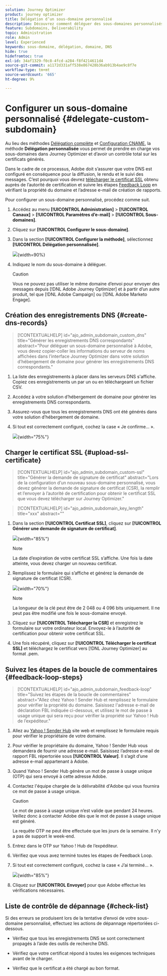 ```yaml
---
solution: Journey Optimizer
product: journey optimizer
title: Délégation d’un sous-domaine personnalisé
description: Découvrez comment déléguer des sous-domaines personnalisés.
feature: Subdomains, Deliverability
topic: Administration
role: Admin
level: Experienced
keywords: sous-domaine, délégation, domaine, DNS
hide: true
hidefromtoc: true
exl-id: 34af1329-f0c8-4fcd-a284-f8f4214611d4
source-git-commit: a1172d331aff538e867428b36ab913b4ae9c8f7e
workflow-type: tm+mt
source-wordcount: '665'
ht-degree: 9%

---
```


# Configurer un sous-domaine personnalisé {#delegate-custom-subdomain}

Au lieu des méthodes [Délégation complète](about-subdomain-delegation.md#full-subdomain-delegation) et [Configuration CNAME](about-subdomain-delegation.md#cname-subdomain-delegation), la méthode **Délégation personnalisée** vous permet de prendre en charge vos sous-domaines dans Journey Optimizer et d’avoir un contrôle total sur les certificats générés.

Dans le cadre de ce processus, Adobe doit s’assurer que votre DNS est configuré en conséquence pour la diffusion, le rendu et le suivi des messages. C’est pourquoi vous devrez [télécharger le certificat SSL](#upload-ssl-certificate) obtenu auprès de l’autorité de certification et suivre les étapes [Feedback Loop](#feedback-loop-steps) en vérifiant la propriété du domaine et l’adresse e-mail de création de rapports.

Pour configurer un sous-domaine personnalisé, procédez comme suit.

1. Accédez au menu **[!UICONTROL Administration]** > **[!UICONTROL Canaux]** > **[!UICONTROL Paramètres d’e-mail]** > **[!UICONTROL Sous-domaines]**.

1. Cliquez sur **[!UICONTROL Configurer le sous-domaine]**.

1. Dans la section **[!UICONTROL Configurer la méthode]**, sélectionnez **[!UICONTROL Délégation personnalisée]**.

   ![](assets/subdomain-method-custom.png){width=90%}

1. Indiquez le nom du sous-domaine à déléguer.

   >[!CAUTION]
   >
   >Vous ne pouvez pas utiliser le même domaine d’envoi pour envoyer des messages depuis [!DNL Adobe Journey Optimizer] et à partir d’un autre produit, tel que [!DNL Adobe Campaign] ou [!DNL Adobe Marketo Engage].

## Création des enregistrements DNS {#create-dns-records}

>[!CONTEXTUALHELP]
>id="ajo_admin_subdomain_custom_dns"
>title="Générer les enregistrements DNS correspondants"
>abstract="Pour déléguer un sous-domaine personnalisé à Adobe, vous devez copier-coller les informations du serveur de noms affichées dans l’interface Journey Optimizer dans votre solution d’hébergement de domaine pour générer les enregistrements DNS correspondants."

1. La liste des enregistrements à placer dans les serveurs DNS s&#39;affiche. Copiez ces enregistrements un par un ou en téléchargeant un fichier CSV.

1. Accédez à votre solution d’hébergement de domaine pour générer les enregistrements DNS correspondants.

1. Assurez-vous que tous les enregistrements DNS ont été générés dans votre solution d’hébergement de domaine.

1. Si tout est correctement configuré, cochez la case « Je confirme... ».

   ![](assets/subdomain-custom-submit.png){width="75%"}

## Charger le certificat SSL {#upload-ssl-certificate}

>[!CONTEXTUALHELP]
>id="ajo_admin_subdomain_custom-ssl"
>title="Générer la demande de signature de certificat"
>abstract="Lors de la configuration d’un nouveau sous-domaine personnalisé, vous devez générer la demande de signature de certificat (CSR), la remplir et l’envoyer à l’autorité de certification pour obtenir le certificat SSL que vous devez télécharger sur Journey Optimizer."

>[!CONTEXTUALHELP]
>id="ajo_admin_subdomain_key_length"
>title="xxx"
>abstract=""

1. Dans la section **[!UICONTROL Certificat SSL]**, cliquez sur **[!UICONTROL Générer une demande de signature de certificat]**.

   ![](assets/subdomain-custom-ssl-certificate.png){width="85%"}

   >[!NOTE]
   >
   >La date d’expiration de votre certificat SSL s’affiche. Une fois la date atteinte, vous devez charger un nouveau certificat.

1. Remplissez le formulaire qui s’affiche et générez la demande de signature de certificat (CSR).

   ![](assets/subdomain-custom-generate-csr.png){width="70%"}

   >[!NOTE]
   >
   >La longueur de la clé peut être de 2 048 ou 4 096 bits uniquement. Il ne peut pas être modifié une fois le sous-domaine envoyé.

1. Cliquez sur **[!UICONTROL Télécharger la CSR]** et enregistrez le formulaire sur votre ordinateur local. Envoyez-le à l’autorité de certification pour obtenir votre certificat SSL.

1. Une fois récupéré, cliquez sur **[!UICONTROL Télécharger le certificat SSL]** et téléchargez le certificat vers [!DNL Journey Optimizer] au format .pem.

## Suivez les étapes de la boucle de commentaires {#feedback-loop-steps}

>[!CONTEXTUALHELP]
>id="ajo_admin_subdomain_feedback-loop"
>title="Suivez les étapes de la boucle de commentaires"
>abstract="Allez chez Yahoo ! Sender Hub et remplissez le formulaire pour vérifier la propriété du domaine. Saisissez l&#39;adresse e-mail de déclaration FBL indiquée ci-dessous, et utilisez le mot de passe à usage unique qui sera reçu pour vérifier la propriété sur Yahoo ! Hub de l’expéditeur."

1. Allez au [ Yahoo ! Sender Hub](https://senders.yahooinc.com/) site web et remplissez le formulaire requis pour vérifier le propriétaire de votre domaine.

1. Pour vérifier le propriétaire du domaine, Yahoo ! Sender Hub vous demandera de fournir une adresse e-mail. Saisissez l’adresse e-mail de rapport FBL répertoriée sous **[!UICONTROL Valeur]**. Il s’agit d’une adresse e-mail appartenant à Adobe.

1. Quand Yahoo ! Sender Hub génère un mot de passe à usage unique (OTP) qui sera envoyé à cette adresse Adobe.

1. Contactez l&#39;équipe chargée de la délivrabilité d&#39;Adobe qui vous fournira ce mot de passe à usage unique. <!--Specify how to reach out + any information that customer should share in the request to deliverability team to get access to the right OTP-->

   >[!CAUTION]
   >
   >Le mot de passe à usage unique n’est valide que pendant 24 heures. Veillez donc à contacter Adobe dès que le mot de passe à usage unique est généré. <!--TBC?-->
   >
   >La requête OTP ne peut être effectuée que les jours de la semaine. Il n&#39;y a pas de support le week-end. <!--Add times + timezone-->

1. Entrez dans le OTP sur Yahoo ! Hub de l’expéditeur.

1. Vérifiez que vous avez terminé toutes les étapes de Feedback Loop.

1. Si tout est correctement configuré, cochez la case « J’ai terminé... ».

   ![](assets/subdomain-custom-feedback-loop.png){width="85%"}

1. Cliquez sur **[!UICONTROL Envoyer]** pour que Adobe effectue les vérifications nécessaires.

## Liste de contrôle de dépannage {#check-list}

Si des erreurs se produisent lors de la tentative d’envoi de votre sous-domaine personnalisé, effectuez les actions de dépannage répertoriées ci-dessous.

* Vérifiez que tous les enregistrements DNS se sont correctement propagés à l’aide des outils de recherche DNS.

* Vérifiez que votre certificat répond à toutes les exigences techniques avant de le charger.

* Vérifiez que le certificat a été chargé au bon format.

